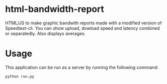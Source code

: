 # html-bandwidth-report
HTML/JS to make graphic bandwith reports made with a modified version of Speedtest-cli. You can show upload, dowload speed and latency combined or separatedly. Also displays averages.

# Usage
This application can be run as a server by running the following command:

```
python run.py
```